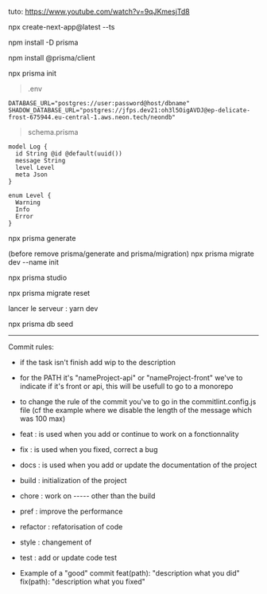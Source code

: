 tuto: https://www.youtube.com/watch?v=9qJKmesjTd8

npx create-next-app@latest --ts

npm install -D prisma

npm install @prisma/client

npx prisma init

> .env

```
DATABASE_URL="postgres://user:password@host/dbname"
SHADOW_DATABASE_URL="postgres://jfps.dev21:oh3l5OigAVDJ@ep-delicate-frost-675944.eu-central-1.aws.neon.tech/neondb"
```

> schema.prisma

```
model Log {
  id String @id @default(uuid())
  message String
  level Level
  meta Json
}

enum Level {
  Warning
  Info
  Error
}
```

npx prisma generate

(before remove prisma/generate and prisma/migration)
npx prisma migrate dev --name init

npx prisma studio

npx prisma migrate reset

lancer le serveur : yarn dev

npx prisma db seed

---

Commit rules:

- if the task isn't finish add wip to the description
- for the PATH it's "nameProject-api" or "nameProject-front" we've to indicate if it's front or api, this will be usefull to go to a monorepo
- to change the rule of the commit you've to go in the commitlint.config.js file (cf the example where we disable the length of the message which was 100 max)

- feat : is used when you add or continue to work on a fonctionnality
- fix : is used when you fixed, correct a bug
- docs : is used when you add or update the documentation of the project
- build : initialization of the project
- chore : work on ----- other than the build
- pref : improve the performance
- refactor : refatorisation of code
- style : changement of
- test : add or update code test

- Example of a "good" commit
  feat(path): "description what you did"
  fix(path): "description what you fixed"
